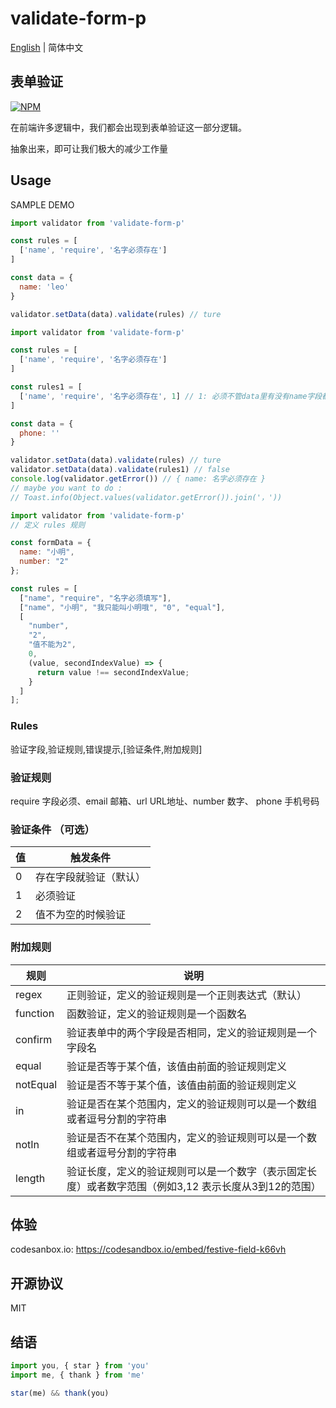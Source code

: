# validate-form-p

[English](./README.md) | 简体中文

## 表单验证 

[![NPM](https://nodei.co/npm/validate-form-p.png)](https://nodei.co/npm/validate-form-p/)

在前端许多逻辑中，我们都会出现到表单验证这一部分逻辑。

抽象出来，即可让我们极大的减少工作量

## Usage

SAMPLE DEMO

```js
import validator from 'validate-form-p'

const rules = [
  ['name', 'require', '名字必须存在']
]

const data = {
  name: 'leo'
}

validator.setData(data).validate(rules) // ture
```

```js
import validator from 'validate-form-p'

const rules = [
  ['name', 'require', '名字必须存在']
]

const rules1 = [
  ['name', 'require', '名字必须存在', 1] // 1: 必须不管data里有没有name字段都进行校验
]

const data = {
  phone: ''
}

validator.setData(data).validate(rules) // ture
validator.setData(data).validate(rules1) // false
console.log(validator.getError()) // { name: 名字必须存在 }
// maybe you want to do : 
// Toast.info(Object.values(validator.getError()).join('，'))
```

```js
import validator from 'validate-form-p'
// 定义 rules 规则

const formData = {
  name: "小明",
  number: "2"
};

const rules = [
  ["name", "require", "名字必须填写"],
  ["name", "小明", "我只能叫小明哦", "0", "equal"],
  [
    "number",
    "2",
    "值不能为2",
    0,
    (value, secondIndexValue) => {
      return value !== secondIndexValue;
    }
  ]
];
```

### Rules

验证字段,验证规则,错误提示,[验证条件,附加规则]


### 验证规则

require 字段必须、email 邮箱、url URL地址、number 数字、 phone 手机号码


### 验证条件 （可选）
|值|触发条件|
|---|----|
|0|存在字段就验证（默认）|
|1|必须验证|
|2|值不为空的时候验证|


### 附加规则
|规则|说明|
|----|----|
|regex|正则验证，定义的验证规则是一个正则表达式（默认）|
|function|函数验证，定义的验证规则是一个函数名|
|confirm|验证表单中的两个字段是否相同，定义的验证规则是一个字段名|
|equal|验证是否等于某个值，该值由前面的验证规则定义|
|notEqual|验证是否不等于某个值，该值由前面的验证规则定义|
|in|验证是否在某个范围内，定义的验证规则可以是一个数组或者逗号分割的字符串|
|notIn|验证是否不在某个范围内，定义的验证规则可以是一个数组或者逗号分割的字符串|
|length|验证长度，定义的验证规则可以是一个数字（表示固定长度）或者数字范围（例如3,12 表示长度从3到12的范围）|


## 体验

codesanbox.io: https://codesandbox.io/embed/festive-field-k66vh

## 开源协议
MIT

## 结语
```js
import you, { star } from 'you'
import me, { thank } from 'me'

star(me) && thank(you)
```
